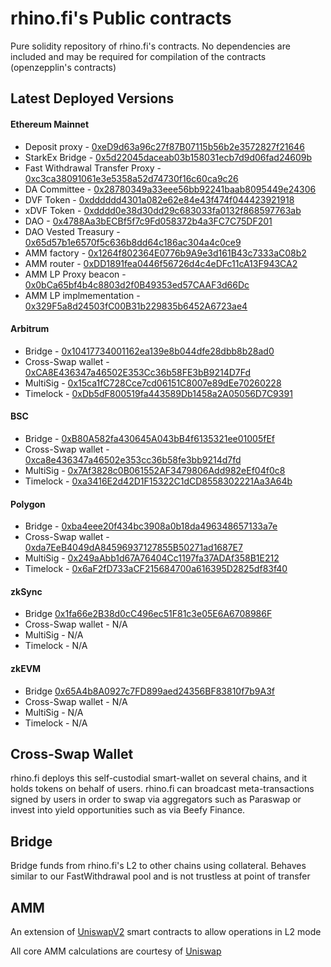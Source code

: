 # rhino.fi's Public contracts

Pure solidity repository of rhino.fi's contracts. No dependencies are included and may be required for compilation of the contracts (openzepplin's contracts)

## Latest Deployed Versions

#### Ethereum Mainnet
- Deposit proxy - [0xeD9d63a96c27f87B07115b56b2e3572827f21646](https://etherscan.io/address/0xeD9d63a96c27f87B07115b56b2e3572827f21646)
- StarkEx Bridge - [0x5d22045daceab03b158031ecb7d9d06fad24609b](https://etherscan.io/address/0x5d22045daceab03b158031ecb7d9d06fad24609b)
- Fast Withdrawal Transfer Proxy - [0xc3ca38091061e3e5358a52d74730f16c60ca9c26](https://etherscan.io/address/0xc3ca38091061e3e5358a52d74730f16c60ca9c26)
- DA Committee - [0x28780349a33eee56bb92241baab8095449e24306](https://etherscan.io/address/0x28780349a33eee56bb92241baab8095449e24306)
- DVF Token - [0xdddddd4301a082e62e84e43f474f044423921918](https://etherscan.io/token/0xdddddd4301a082e62e84e43f474f044423921918)
- xDVF Token - [0xdddd0e38d30dd29c683033fa0132f868597763ab](https://etherscan.io/token/0xdddd0e38d30dd29c683033fa0132f868597763ab)
- DAO - [0x4788Aa3bECBf5f7c9Fd058372b4a3FC7C75DF201](https://etherscan.io/address/0x4788Aa3bECBf5f7c9Fd058372b4a3FC7C75DF201)
- DAO Vested Treasury - [0x65d57b1e6570f5c636b8dd64c186ac304a4c0ce9](https://etherscan.io/address/0x65d57b1e6570f5c636b8dd64c186ac304a4c0ce9)
- AMM factory - [0x1264f802364E0776b9A9e3d161B43c7333aC08b2](https://etherscan.io/address/0x1264f802364E0776b9A9e3d161B43c7333aC08b2)
- AMM router - [0xDD1891fea0446f56726d4c4eDFc11cA13F943CA2](https://etherscan.io/address/0xDD1891fea0446f56726d4c4eDFc11cA13F943CA2)
- AMM LP Proxy beacon - [0x0bCa65bf4b4c8803d2f0B49353ed57CAAF3d66Dc](https://etherscan.io/address/0x0bCa65bf4b4c8803d2f0B49353ed57CAAF3d66Dc)
- AMM LP implmementation - [0x329F5a8d24503fC00B31b229835b6452A6723ae4](https://etherscan.io/address/0x329F5a8d24503fC00B31b229835b6452A6723ae4)

#### Arbitrum
- Bridge - [0x10417734001162ea139e8b044dfe28dbb8b28ad0](https://arbiscan.io/address/0x10417734001162ea139e8b044dfe28dbb8b28ad0)
- Cross-Swap wallet - [0xCA8E436347a46502E353Cc36b58FE3bB9214D7Fd](https://arbiscan.io/address/0xca8e436347a46502e353cc36b58fe3bb9214d7fd)
- MultiSig - [0x15ca1fC728Cce7cd06151C8007e89dEe70260228](https://arbiscan.io/address/0x15ca1fC728Cce7cd06151C8007e89dEe70260228)
- Timelock - [0xDb5dF800519fa443589Db1458a2A05056D7C9391](https://arbiscan.io/address/0xDb5dF800519fa443589Db1458a2A05056D7C9391)

#### BSC
- Bridge - [0xB80A582fa430645A043bB4f6135321ee01005fEf](https://bscscan.com/address/0xB80A582fa430645A043bB4f6135321ee01005fEf)
- Cross-Swap wallet - [0xca8e436347a46502e353cc36b58fe3bb9214d7fd](https://bscscan.com/address/0xca8e436347a46502e353cc36b58fe3bb9214d7fd)
- MultiSig - [0x7Af3828c0B061552AF3479806Add982eEf04f0c8](https://bscscan.com/address/0x7Af3828c0B061552AF3479806Add982eEf04f0c8)
- Timelock - [0xa3416E2d42D1F15322C1dCD8558302221Aa3A64b](https://bscscan.com/address/0xa3416E2d42D1F15322C1dCD8558302221Aa3A64b)

#### Polygon
- Bridge - [0xba4eee20f434bc3908a0b18da496348657133a7e](https://polygonscan.com/address/0xba4eee20f434bc3908a0b18da496348657133a7e)
- Cross-Swap wallet - [0xda7EeB4049dA84596937127855B50271ad1687E7](https://polygonscan.com/address/0xda7eeb4049da84596937127855b50271ad1687e7)
- MultiSig - [0x249aAbb1d67A76404Cc1197fa37ADAf358B1E212](https://polygonscan.com/address/0x249aAbb1d67A76404Cc1197fa37ADAf358B1E212)
- Timelock - [0x6aF2fD733aCF215684700a616395D2825df83f40](https://polygonscan.com/address/0x6aF2fD733aCF215684700a616395D2825df83f40)

#### zkSync
- Bridge [0x1fa66e2B38d0cC496ec51F81c3e05E6A6708986F](https://explorer.zksync.io/address/0x1fa66e2B38d0cC496ec51F81c3e05E6A6708986F)
- Cross-Swap wallet - N/A
- MultiSig - N/A
- Timelock - N/A

#### zkEVM
- Bridge [0x65A4b8A0927c7FD899aed24356BF83810f7b9A3f](https://zkevm.polygonscan.com/address/0x65A4b8A0927c7FD899aed24356BF83810f7b9A3f)
- Cross-Swap wallet - N/A
- MultiSig - N/A
- Timelock - N/A

## Cross-Swap Wallet

rhino.fi deploys this self-custodial smart-wallet on several chains, and it holds tokens on behalf of users. rhino.fi can broadcast meta-transactions signed by users in order to swap via aggregators such as Paraswap or invest into yield opportunities such as via Beefy Finance.

## Bridge

Bridge funds from rhino.fi's L2 to other chains using collateral. Behaves similar to our FastWithdrawal pool and is not trustless at point of transfer

## AMM

An extension of [UniswapV2](https://github.com/Uniswap/v2-core) smart contracts to allow operations in L2 mode

All core AMM calculations are courtesy of [Uniswap](https://uniswap.org/)
